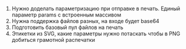 1. Нужно доделать параметризацию при отправке в печать. Единый параметр params с встроенным массивом
2. Нужна поддержка файлов разных, на входе будет base64
3. Подготовить базовый пул файлов на печать
4. Этикетки из SVG, какие параметры нужно потаскать чтобы в PNG добиться грамотной распечатки